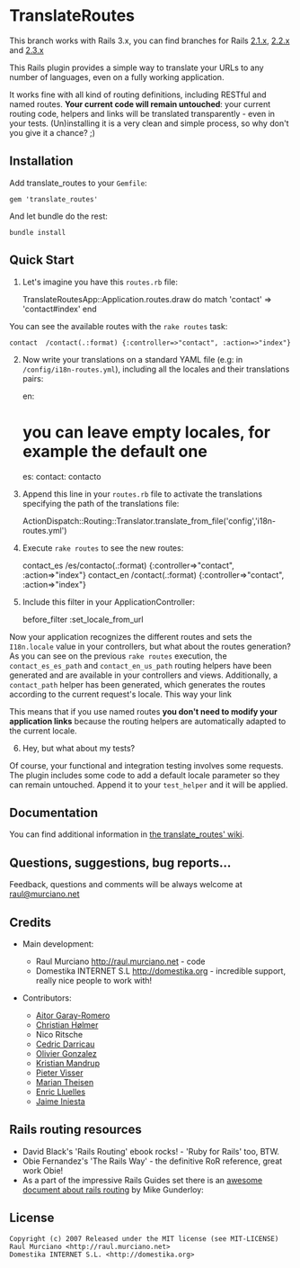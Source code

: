 TranslateRoutes
===============

This branch works with Rails 3.x, you can find branches for Rails [2.1.x](http://github.com/raul/translate_routes/tree/rails2.1), [2.2.x](http://github.com/raul/translate_routes/tree/rails2.2) and [2.3.x](http://github.com/raul/translate_routes/tree/rails2.3)

This Rails plugin provides a simple way to translate your URLs to any number of languages, even on a fully working application.

It works fine with all kind of routing definitions, including RESTful and named routes.
**Your current code will remain untouched**: your current routing code, helpers and links will be translated transparently - even in your tests.
(Un)installing it is a very clean and simple process, so why don't you give it a chance? ;)

Installation
------------
Add translate_routes to your `Gemfile`:
  
    gem 'translate_routes'
    
And let bundle do the rest:

    bundle install

Quick Start
-----------

1) Let's imagine you have this `routes.rb` file:

    TranslateRoutesApp::Application.routes.draw do
      match 'contact' => 'contact#index'
    end

You can see the available routes with the `rake routes` task:


    contact  /contact(.:format) {:controller=>"contact", :action=>"index"}

2) Now write your translations on a standard YAML file (e.g: in `/config/i18n-routes.yml`), including all the locales and their translations pairs:

    en:
      # you can leave empty locales, for example the default one
    es:
      contact: contacto

3) Append this line in your `routes.rb` file to activate the translations specifying the path of the translations file:

    ActionDispatch::Routing::Translator.translate_from_file('config','i18n-routes.yml')

4) Execute `rake routes` to see the new routes:

    contact_es  /es/contacto(.:format) {:controller=>"contact", :action=>"index"}
    contact_en  /contact(.:format)     {:controller=>"contact", :action=>"index"}

5) Include this filter in your ApplicationController:

    before_filter :set_locale_from_url

Now your application recognizes the different routes and sets the `I18n.locale` value in your controllers,
but what about the routes generation? As you can see on the previous `rake routes` execution, the
`contact_es_es_path` and `contact_en_us_path` routing helpers have been generated and are
available in your controllers and views. Additionally, a `contact_path` helper has been generated, which
generates the routes according to the current request's locale. This way your link

This means that if you use named routes **you don't need to modify your application links** because the routing helpers are automatically adapted to the current locale.

6) Hey, but what about my tests?

Of course, your functional and integration testing involves some requests.
The plugin includes some code to add a default locale parameter so they can remain untouched.
Append it to your `test_helper` and it will be applied.

Documentation
-------------
You can find additional information in [the translate_routes' wiki](http://wiki.github.com/raul/translate_routes).

Questions, suggestions, bug reports...
--------------------------------------
Feedback, questions and comments will be always welcome at raul@murciano.net

Credits
-------
* Main development:
  * Raul Murciano <http://raul.murciano.net> - code
  * Domestika INTERNET S.L <http://domestika.org> - incredible support, really nice people to work with!

* Contributors:
  * [Aitor Garay-Romero](http://github.com/aitorgr)
  * [Christian Hølmer](http://github.com/hoelmer)
  * Nico Ritsche
  * [Cedric Darricau](http://github.com/devsigner)
  * [Olivier Gonzalez](http://github.com/gonzoyumo)
  * [Kristian Mandrup](http://github.com/kristianmandrup)
  * [Pieter Visser](http://github.com/pietervisser)
  * [Marian Theisen](http://github.com/cice)
  * [Enric Lluelles](http://github.com/enriclluelles)
  * [Jaime Iniesta](http://github.com/jaimeiniesta)

Rails routing resources
-----------------------
* David Black's 'Rails Routing' ebook rocks! - 'Ruby for Rails' too, BTW.
* Obie Fernandez's 'The Rails Way' - the definitive RoR reference, great work Obie!
* As a part of the impressive Rails Guides set there is an [awesome document about rails routing](http://guides.rails.info/routing_outside_in.html) by Mike Gunderloy:


License
-------
    Copyright (c) 2007 Released under the MIT license (see MIT-LICENSE)
    Raul Murciano <http://raul.murciano.net>
    Domestika INTERNET S.L. <http://domestika.org>
